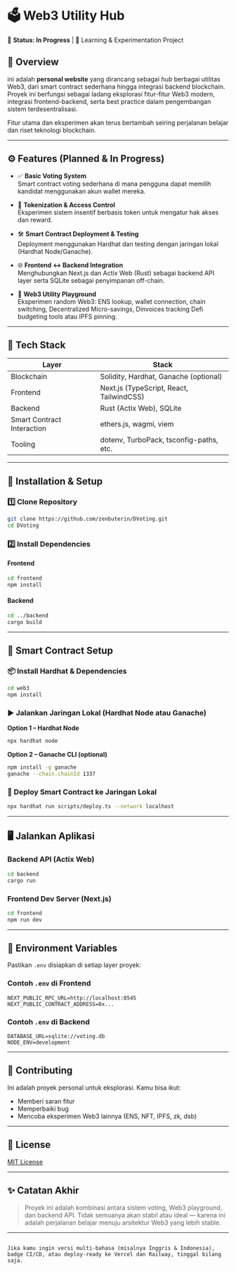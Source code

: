 

# 🗳️ Web3 Utility Hub

🚧 **Status: In Progress** | 🔬 Learning & Experimentation Project

## 📖 Overview

ini adalah **personal website** yang dirancang sebagai *hub* berbagai utilitas Web3, dari smart contract sederhana hingga integrasi backend blockchain. Proyek ini berfungsi sebagai ladang eksplorasi fitur-fitur Web3 modern, integrasi frontend-backend, serta best practice dalam pengembangan sistem terdesentralisasi.

Fitur utama dan eksperimen akan terus bertambah seiring perjalanan belajar dan riset teknologi blockchain.

---

## ⚙️ Features (Planned & In Progress)

- ✅ **Basic Voting System**  
  Smart contract voting sederhana di mana pengguna dapat memilih kandidat menggunakan akun wallet mereka.

- 🚧 **Tokenization & Access Control**  
  Eksperimen sistem insentif berbasis token untuk mengatur hak akses dan reward.

- 🛠️ **Smart Contract Deployment & Testing**  
  Deployment menggunakan Hardhat dan testing dengan jaringan lokal (Hardhat Node/Ganache).

- 🌐 **Frontend ↔ Backend Integration**  
  Menghubungkan Next.js dan Actix Web (Rust) sebagai backend API layer serta SQLite sebagai penyimpanan off-chain.

- 🧪 **Web3 Utility Playground**  
  Eksperimen random Web3: ENS lookup, wallet connection, chain switching, Decentralized Micro-savings, Dinvoices tracking
  Defi budgeting tools atau IPFS pinning.

---

## 🧱 Tech Stack

| Layer        | Stack                                      |
|--------------|--------------------------------------------|
| Blockchain   | Solidity, Hardhat, Ganache (optional)      |
| Frontend     | Next.js (TypeScript, React, TailwindCSS)   |
| Backend      | Rust (Actix Web), SQLite                   |
| Smart Contract Interaction | ethers.js, wagmi, viem        |
| Tooling      | dotenv, TurboPack, tsconfig-paths, etc.    |

---

## 🚀 Installation & Setup

### 1️⃣ Clone Repository

```sh
git clone https://github.com/zenbuterin/DVoting.git
cd DVoting
````

### 2️⃣ Install Dependencies

#### Frontend

```sh
cd frontend
npm install
```

#### Backend

```sh
cd ../backend
cargo build
```

---

## 🔗 Smart Contract Setup

### 📦 Install Hardhat & Dependencies

```sh
cd web3
npm install
```

### ▶️ Jalankan Jaringan Lokal (Hardhat Node atau Ganache)

**Option 1 – Hardhat Node**

```sh
npx hardhat node
```

**Option 2 – Ganache CLI (optional)**

```sh
npm install -g ganache
ganache --chain.chainId 1337
```

### 🚀 Deploy Smart Contract ke Jaringan Lokal

```sh
npx hardhat run scripts/deploy.ts --network localhost
```

---

## 🖥️ Jalankan Aplikasi

### Backend API (Actix Web)

```sh
cd backend
cargo run
```

### Frontend Dev Server (Next.js)

```sh
cd frontend
npm run dev
```

---

## 🔐 Environment Variables

Pastikan `.env` disiapkan di setiap layer proyek:

### Contoh `.env` di Frontend

```
NEXT_PUBLIC_RPC_URL=http://localhost:8545
NEXT_PUBLIC_CONTRACT_ADDRESS=0x...
```

### Contoh `.env` di Backend

```
DATABASE_URL=sqlite://voting.db
NODE_ENV=development
```



---

## 🤝 Contributing

Ini adalah proyek personal untuk eksplorasi. Kamu bisa ikut:

* Memberi saran fitur
* Memperbaiki bug
* Mencoba eksperimen Web3 lainnya (ENS, NFT, IPFS, zk, dsb)

---

## 📄 License

[MIT License](LICENSE)

---

## ✨ Catatan Akhir

> Proyek ini adalah kombinasi antara sistem voting, Web3 playground, dan backend API. Tidak semuanya akan stabil atau ideal — karena ini adalah perjalanan belajar menuju arsitektur Web3 yang lebih stable.

---

```

Jika kamu ingin versi multi-bahasa (misalnya Inggris & Indonesia), badge CI/CD, atau deploy-ready ke Vercel dan Railway, tinggal bilang saja.
```
